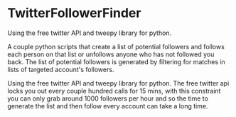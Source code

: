 # TwitterFollowerFinder

Using the free twitter API and tweepy library for python.


A couple python scripts that create a list of potential followers and follows each person on that list or unfollows anyone who has not followed you back.
The list of potential followers is generated by filtering for matches in lists of targeted account's followers.


Using the free twitter API and tweepy library for python.
The free twitter api locks you out every couple hundred calls for 15 mins, with this constraint you can only grab around 1000 followers per hour and so the time to generate the list and then follow every account can take a long time.
